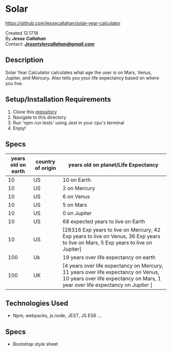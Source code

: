 # Solar 
https://github.com/jessecallahan/solar-year-calculator

Created 12.17.18</br>
By _**Jesse Callahan**_</br>
Contact: _**Jessetylercallahan@gmail.com**_</br>

## Description
Solar Year Calculator calculates what age the user is on Mars, Venus, Jupiter, and Mercury. Also tells you your life expectancy based on where you live.

## Setup/Installation Requirements

1. Clone this [repository](https://github.com/jessecallahan/solar-year-calculator)
2. Navigate to this directory
3. Run 'npm run tests' using Jest in your cpu's terminal
4. Enjoy!

## Specs
|  years old on earth|  country of origin | years old on planet/Life Expectancy  |
|---|---|---|
| 10  |  US | 10 on Earth  |
| 10  |  US | 2 on Mercury  |
| 10  |  US  | 6 on Venus |
| 10  |  US | 5 on Mars  |
| 10  |  US | 0 on Jupiter  |
| 10  |  US | 68 expected years to live on Earth  |
| 10  |  US | [28316 Exp years to live on Mercury, 42 Exp years to live on Venus, 36 Exp years to live on Mars, 5 Exp years to live on Jupiter]|
| 100 |  Uk | 19 years over life expectancy on earth |
| 100  |  UK | [4 years over life expectancy on Mercury, 11 years over life expectancy on Venus, 10 years over life expectancy on Mars, 1 year over life expectancy on Jupiter ]  |

## Technologies Used
* Npm, webpacks, js.node, JEST, JS ES6 ...

## Specs
* Bootstrap style sheet 
